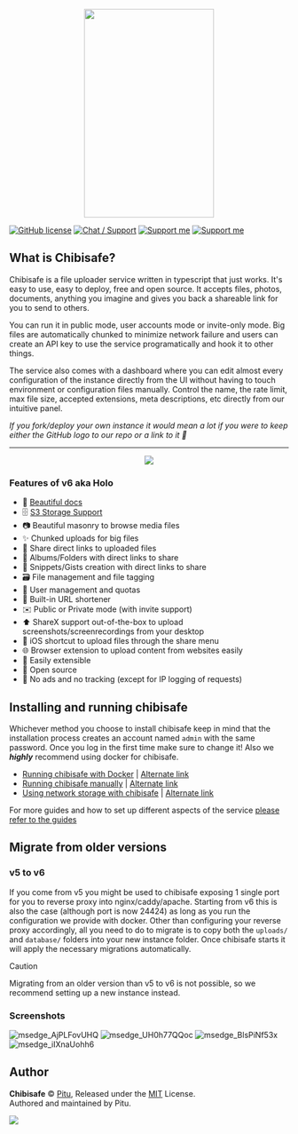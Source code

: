 <p align="center">
  <img width="234" height="376" src="https://chibisafe.moe/xjoghu.png">
</p>

[![GitHub license](https://img.shields.io/badge/license-MIT-blue.svg?style=flat-square)](https://raw.githubusercontent.com/chibisafe/chibisafe/master/LICENSE)
[![Chat / Support](https://img.shields.io/badge/Chat%20%2F%20Support-discord-7289DA.svg?style=flat-square)](https://discord.gg/5g6vgwn)
[![Support me](https://img.shields.io/endpoint.svg?url=https%3A%2F%2Fshieldsio-patreon.vercel.app%2Fapi%3Fusername%3Dpitu%26type%3Dpledges&style=flat-square)](https://www.patreon.com/pitu)
[![Support me](https://img.shields.io/badge/Support-Buy%20me%20a%20coffee-yellow.svg?style=flat-square)](https://www.buymeacoffee.com/kana)

## What is Chibisafe?
Chibisafe is a file uploader service written in typescript that just works. It's easy to use, easy to deploy, free and open source. It accepts files, photos, documents, anything you imagine and gives you back a shareable link for you to send to others.

You can run it in public mode, user accounts mode or invite-only mode. Big files are automatically chunked to minimize network failure and users can create an API key to use the service programatically and hook it to other things.

The service also comes with a dashboard where you can edit almost every configuration of the instance directly from the UI without having to touch environment or configuration files manually. Control the name, the rate limit, max file size, accepted extensions, meta descriptions, etc directly from our intuitive panel.

_If you fork/deploy your own instance it would mean a lot if you were to keep either the GitHub logo to our repo or a link to it 💖_

---
<p align="center">
	<img src="https://repobeats.axiom.co/api/embed/ef349e2a33281ebd0e289a666892597deb08ee1a.svg">
</p>

### Features of v6 aka Holo
- 📄 [Beautiful docs](https://chibisafe.app/docs)
- 🗄️ [S3 Storage Support](https://github.com/chibisafe/chibisafe/blob/master/docs/s3.md)
- 📷 Beautiful masonry to browse media files
- ✨ Chunked uploads for big files
- 🔗 Share direct links to uploaded files
- 📂 Albums/Folders with direct links to share
- 📝 Snippets/Gists creation with direct links to share
- 🗃️ File management and file tagging
- 🙋 User management and quotas
- 🔗 Built-in URL shortener
- ✉️ Public or Private mode (with invite support)
- ⬆️ ShareX support out-of-the-box to upload screenshots/screenrecordings from your desktop
- 📱 iOS shortcut to upload files through the share menu
- 🌐 Browser extension to upload content from websites easily
- 🧩 Easily extensible
- 📖 Open source
- 🚫 No ads and no tracking (except for IP logging of requests)


## Installing and running chibisafe
Whichever method you choose to install chibisafe keep in mind that the installation process creates an account named `admin` with the same password. Once you log in the first time make sure to change it! Also we ***highly*** recommend using docker for chibisafe.

- [Running chibisafe with Docker](https://chibisafe.app/guides/running-with-docker) | [Alternate link](https://github.com/chibisafe/chibisafe/blob/master/packages/next/src/content/guides/running-with-docker.mdx)
- [Running chibisafe manually](https://chibisafe.app/guides/running-manually) | [Alternate link](https://github.com/chibisafe/chibisafe/blob/master/packages/next/src/content/guides/running-manually.mdx)
- [Using network storage with chibisafe](https://chibisafe.app/guides/using-network-storage) | [Alternate link](https://github.com/chibisafe/chibisafe/blob/master/packages/next/src/content/guides/using-network-storage.mdx)

For more guides and how to set up different aspects of the service [please refer to the guides](https://chibisafe.app/guides)

## Migrate from older versions

### v5 to v6

If you come from v5 you might be used to chibisafe exposing 1 single port for you to reverse proxy into nginx/caddy/apache. Starting from v6 this is also the case (although port is now 24424) as long as you run the configuration we provide with docker. Other than configuring your reverse proxy accordingly, all you need to do to migrate is to copy both the `uploads/` and `database/` folders into your new instance folder. Once chibisafe starts it will apply the necessary migrations automatically.
</details>

> [!CAUTION]
> Migrating from an older version than v5 to v6 is not possible, so we recommend setting up a new instance instead.

### Screenshots
<p align="center">
	
![msedge_AjPLFovUHQ](https://github.com/chibisafe/chibisafe/assets/7425261/84a8f980-ae11-4f7d-b26c-e8b4e8d8d9f8)
![msedge_UH0h77QQoc](https://github.com/chibisafe/chibisafe/assets/7425261/199c9f1a-d1ab-4bcf-9842-40bcc12a4a19)
![msedge_BlsPiNf53x](https://github.com/chibisafe/chibisafe/assets/7425261/5076aa11-268a-4a64-ba6a-b6af721aaead)
![msedge_iIXnaUohh6](https://github.com/chibisafe/chibisafe/assets/7425261/09f38a44-f615-4698-9006-2e41759c411d)

</p>

## Author

**Chibisafe** © [Pitu](https://github.com/Pitu), Released under the [MIT](https://github.com/WeebDev/chibisafe/blob/master/LICENSE) License.<br>
Authored and maintained by Pitu.

<a href="https://github.com/chibisafe/chibisafe/graphs/contributors">
	<img src="https://contrib.rocks/image?repo=chibisafe/chibisafe" />
</a>
